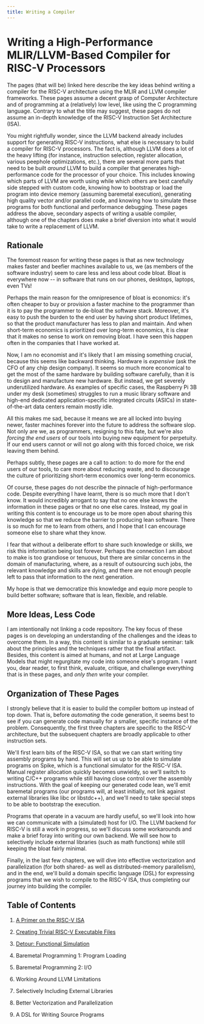 ```yaml
---
title: Writing a Compiler
---
```


# Writing a High-Performance MLIR/LLVM-Based Compiler for RISC-V Processors #

The pages (that will be) linked here describe the key ideas behind writing a
compiler for the RISC-V architecture using the MLIR and LLVM compiler
frameworks.  These pages assume a decent grasp of Computer Architecture and of
programming at a (relatively) low level, like using the C programming language.
Contrary to what the title may suggest, these pages do not assume an in-depth
knowledge of the RISC-V Instruction Set Architecture (ISA).

You might rightfully wonder, since the LLVM backend already includes support for
generating RISC-V instructions, what else is necessary to build a compiler for
RISC-V processors.  The fact is, although LLVM does a lot of the heavy lifting
(for instance, instruction selection, register allocation, various peephole
optimizations, etc.), there are several more parts that need to be built
_around_ LLVM to build a compiler that generates high-performance code for the
processor of your choice.  This includes knowing which parts of LLVM are worth
using while which others are best carefully side stepped with custom code,
knowing how to bootstrap or load the program into device memory (assuming
baremetal execution), generating high quality vector and/or parallel code, and
knowing how to simulate these programs for both functional and performance
debugging.  These pages address the above, secondary aspects of writing a usable
compiler, although one of the chapters does make a brief diversion into what it
would take to write a replacement of LLVM.

## Rationale ##

The foremost reason for writing these pages is that as new technology makes
faster and beefier machines available to us, we (as members of the software
industry) seem to care less and less about code bloat.  Bloat is everywhere now
-- in software that runs on our phones, desktops, laptops, even TVs!

Perhaps the main reason for the omnipresence of bloat is economics: it's often
cheaper to buy or provision a faster machine to the programmer than it is to pay
the programmer to de-bloat the software stack.  Moreover, it's easy to push the
burden to the end user by having short product lifetimes, so that the product
manufacturer has less to plan and maintain.  And when short-term economics is
prioritized over long-term economics, it is clear that it makes no sense to work
on removing bloat.  I have seen this happen often in the companies that I have
worked at.

Now, I am no economist and it's likely that I am missing something crucial,
because this seems like backward thinking.  Hardware is _expensive_ (ask the CFO
of any chip design company).  It seems so much more economical to get the most
of the same hardware by building software carefully, than it is to design and
manufacture new hardware.  But instead, we get severely underutilized hardware.
As examples of specific cases, the Raspberry Pi 3B under my desk (sometimes)
struggles to run a music library software and high-end dedicated
application-specific integrated circuits (ASICs) in state-of-the-art data
centers remain mostly idle.

All this makes me sad, because it means we are all locked into buying newer,
faster machines forever into the future to address the software slop. Not only
are we, as programmers, resigning to this fate, but we're also _forcing the end
users_ of our tools into buying new equipment for perpetuity.  If our end users
cannot or will not go along with this forced choice, we risk leaving them
behind.

Perhaps subtly, these pages are a call to action: to do more for the end users
of our tools, to care more about reducing waste, and to discourage the culture
of prioritizing short-term economics over long-term economics.

Of course, these pages do not describe the pinnacle of high-performance code.
Despite everything I have learnt, there is so much more that I don't know.  It
would incredibly arrogant to say that no one else knows the information in these
pages or that no one else cares.  Instead, my goal in writing this content is to
encourage us to be more open about sharing this knowledge so that we reduce the
barrier to producing lean software.  There is so much for me to learn from
others, and I hope that I can encourage someone else to share what they know.

I fear that without a deliberate effort to share such knowledge or skills, we
risk this information being lost forever.  Perhaps the connection I am about to
make is too grandiose or tenuous, but there are similar concerns in the domain
of manufacturing, where, as a result of outsourcing such jobs, the relevant
knowledge and skills are dying, and there are not enough people left to pass
that information to the next generation.

My hope is that we democratize this knowledge and equip more people to build
better software; software that is lean, flexible, and reliable.

## More Ideas, Less Code ##

I am intentionally not linking a code repository.  The key focus of these pages
is on developing an understanding of the challenges and the ideas to overcome
them. In a way, this content is similar to a graduate seminar: talk about the
principles and the techniques rather that the final artifact.  Besides, this
content is aimed at humans, and not at Large Language Models that might
regurgitate my code into someone else's program.  I want you, dear reader, to
first think, evaluate, critique, and challenge everything that is in these
pages, and _only then_ write your compiler.

## Organization of These Pages ##

I strongly believe that it is easier to build the compiler bottom up instead of
top down.  That is, before _automating_ the code generation, it seems best to
see if you can generate code manually for a smaller, specific instance of the
problem.  Consequently, the first three chapters are specific to the RISC-V
architecture, but the subsequent chapters are broadly applicable to other
instruction sets.

We'll first learn bits of the RISC-V ISA, so that we can start writing tiny
assembly programs by hand.  This will set us up to be able to simulate programs
on Spike, which is a functional simulator for the RISC-V ISA.  Manual register
allocation quickly becomes unwieldy, so we'll switch to writing C/C++ programs
while still having close control over the assembly instructions.  With the goal
of keeping our generated code lean, we'll emit baremetal programs (our programs
will, at least initially, not link against external libraries like libc or
libstdc++), and we'll need to take special steps to be able to bootstrap the
execution.

Programs that operate in a vacuum are hardly useful, so we'll look into how we
can communicate with a (simulated) host for I/O.  The LLVM backend for RISC-V is
still a work in progress, so we'll discuss some workarounds and make a brief
foray into writing our own backend.  We will see how to selectively include
external libraries (such as math functions) while still keeping the bloat fairly
minimal.

Finally, in the last few chapters, we will dive into effective vectorization and
parallelization (for both shared- as well as distributed-memory parallelism),
and in the end, we'll build a domain specific language (DSL) for expressing
programs that we wish to compile to the RISC-V ISA, thus completing our journey
into building the compiler.

## Table of Contents ##

1. [A Primer on the RISC-V ISA](risc-v-primer/)

1. [Creating Trivial RISC-V Executable Files](executable-files/)

1. [Detour: Functional Simulation](functional-simulation/)

1. Baremetal Programming 1: Program Loading

1. Baremetal Programming 2: I/O

1. Working Around LLVM Limitations

1. Selectively Including External Libraries

1. Better Vectorization and Parallelization

1. A DSL for Writing Source Programs
